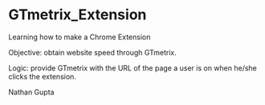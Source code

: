 # GTmetrix_Extension
Learning how to make a Chrome Extension

Objective: obtain website speed through GTmetrix.

Logic: provide GTmetrix with the URL of the page a user is on when he/she clicks the extension.

Nathan Gupta
